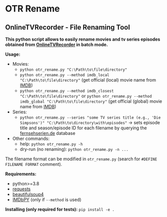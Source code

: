# OTR Rename
<h2> OnlineTVRecorder - File Renaming Tool </h2>

<large>**This python script allows to easily rename movies and tv series episodes obtained from [OnlineTVRecorder](https://onlinetvrecorder.com/) in batch mode.**</large>

**Usage:**
- Movies:
  - `python otr_rename.py "C:\Path\to\file\directory"` 
  - `python otr_rename.py --method imdb_local "C:\Path\to\file\directory"` (get official (local) movie name from [IMDB](https://imdb.com/))
  - `python otr_rename.py --method imdb_closest "C:\Path\to\file\directory"` or `python otr_rename.py --method imdb_global "C:\Path\to\file\directory"` (get official (global) movie name from [IMDB](https://imdb.com/))
- Series:
  - `python otr_rename.py --series "some TV series title (e.g., 'Die Simpsons')" "C:\Path\to\directory\with\episodes"` → sets episode title and season/episode ID for each filename by querying the [fernsehserien.de](https://www.fernsehserien.de/) database
- Other commands:
  - help: `python otr_rename.py -h`
  - dry-run (no renaming): `python otr_rename.py -n ...`

The filename format can be modified in `otr_rename.py` (search for `#DEFINE FILENAME FORMAT` comment).

**Requirements:**
- python>=3.8
- [requests](https://pypi.org/project/requests/)
- [beautifulsoup4](https://beautiful-soup-4.readthedocs.io/en/latest/)
- [IMDbPY](https://github.com/alberanid/imdbpy) (only if `--method` is used)

**Installing (only required for tests):**
`pip install -e .`
